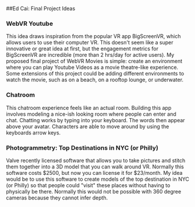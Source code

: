 ##Ed Cai: Final Project Ideas
 
### WebVR Youtube

This idea draws inspiration from the popular VR app BigScreenVR, which allows users to use their computer VR. This doesn't seem like a super innovative or great idea at first, but the engagement metrics for BigScreenVR are incredible (more than 2 hrs/day for active users). My proposed final project of WebVR Movies is simple: create an environment where you can play Youtube Videos as a movie theatre-like experience. Some extensions of this project could be adding different environments to watch the movie, such as on a beach, on a rooftop lounge, or underwater. 

### Chatroom

This chatroom experience feels like an actual room. Building this app involves modeling a nice-ish looking room where people can enter and chat. Chatting works by typing into your keyboard. The words then appear above your avatar. Characters are able to move around by using the keyboards arrow keys. 

### Photogrammetry: Top Destinations in NYC (or Philly)

Valve recently licensed software that allows you to take pictures and stitch them together into a 3D model that you can walk around VR. Normally this software costs $2500, but now you can license it for $23/month. My idea would be to use this software to create models of the top destination in NYC (or Philly) so that people could "visit" these places without having to physically be there. Normally this would not be possible with 360 degree cameras because they cannot infer depth.  